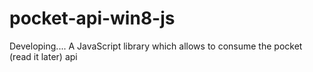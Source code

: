 pocket-api-win8-js
==================

Developing.... A JavaScript library which allows to consume the pocket (read it later) api